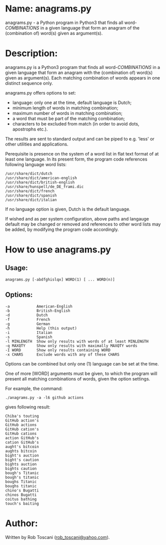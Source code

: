# Name: anagrams.py
anagrams.py - a Python program in Python3 that finds all word-*COMBINATIONS* in a given language that form an anagram of the (combination of) word(s) given as argument(s).

# Description:
anagrams.py is a Python3 program that finds all word-*COMBINATIONS* in a 
given language that form an anagram with the (combination of) word(s) given as argument(s).
Each matching combination of words appears in one distinct sequence only.

anagrams.py offers options to set:
- language: only one at the time, default language is Dutch;
- minimum length of words in matching combination;
- maximum number of words in matching combination;
- a word that must be part of the matching combination;
- characters to be excluded from match (in order to avoid dots, apostrophs etc.).

The results are sent to standard output and can be piped to e.g. 'less' or other utilities and applications.

Perequisite is presence on the system of a word list in flat text format of at least one language.
In its present form, the program code references following language word lists: 

	/usr/share/dict/dutch
	/usr/share/dict/american-english
	/usr/share/dict/british-english
	/usr/share/hunspell/de_DE_frami.dic
	/usr/share/dict/french
	/usr/share/dict/spanish
	/usr/share/dict/italian

If no language option is given, Dutch is the default language.

If wished and as per system configuration, above paths and langauge default may be changed or removed and references to other word lists may be added, by modifying the program code accordingly.

# How to use anagrams.py

## Usage:

	anagrams.py [-abdfghislqx] WORD(1) [ ... WORD(n)]

## Options:
	-a            American-English
	-b            British-English
	-d            Dutch
	-f            French
	-g            German
	-h            Help (this output)
	-i            Italian
	-s            Spanish
	-l MINLENGTH  Show only results with words of at least MINLENGTH
	-q MAXQTY     Show only results with maximally MAXQTY words 
	-I WORD       Show only results containing WORD
	-x CHARS      Exclude words with any of these CHARS 

Options can be combined but only one (1) language can be set at the time.

One of more [WORD] arguments must be given, to which the program will present all matching combinations of words, given the option settings.

For example, the command:

	./anagrams.py -a -l6 github actions

gives following result:

	Chiba's touting 
	GitHub action's 
	GitHub actions 
	GitHub cation's 
	GitHub cations 
	action GitHub's 
	cation GitHub's 
	aught's bitcoin 
	aughts bitcoin 
	bight's auction 
	bight's caution 
	bights auction 
	bights caution 
	bough's Titanic 
	bough's titanic 
	boughs Titanic 
	boughs titanic 
	chino's Bugatti 
	chinos Bugatti 
	coitus bathing 
	touch's baiting 

# Author:
Written by Rob Toscani (rob_toscani@yahoo.com).
